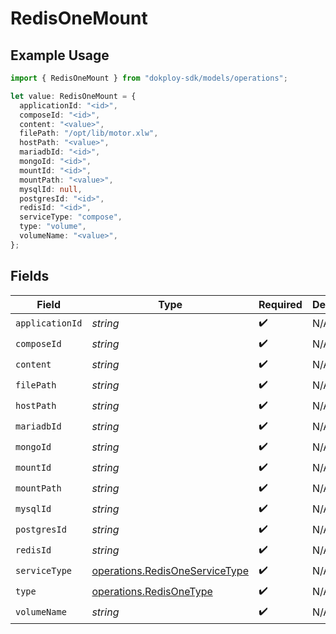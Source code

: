 # RedisOneMount

## Example Usage

```typescript
import { RedisOneMount } from "dokploy-sdk/models/operations";

let value: RedisOneMount = {
  applicationId: "<id>",
  composeId: "<id>",
  content: "<value>",
  filePath: "/opt/lib/motor.xlw",
  hostPath: "<value>",
  mariadbId: "<id>",
  mongoId: "<id>",
  mountId: "<id>",
  mountPath: "<value>",
  mysqlId: null,
  postgresId: "<id>",
  redisId: "<id>",
  serviceType: "compose",
  type: "volume",
  volumeName: "<value>",
};
```

## Fields

| Field                                                                            | Type                                                                             | Required                                                                         | Description                                                                      |
| -------------------------------------------------------------------------------- | -------------------------------------------------------------------------------- | -------------------------------------------------------------------------------- | -------------------------------------------------------------------------------- |
| `applicationId`                                                                  | *string*                                                                         | :heavy_check_mark:                                                               | N/A                                                                              |
| `composeId`                                                                      | *string*                                                                         | :heavy_check_mark:                                                               | N/A                                                                              |
| `content`                                                                        | *string*                                                                         | :heavy_check_mark:                                                               | N/A                                                                              |
| `filePath`                                                                       | *string*                                                                         | :heavy_check_mark:                                                               | N/A                                                                              |
| `hostPath`                                                                       | *string*                                                                         | :heavy_check_mark:                                                               | N/A                                                                              |
| `mariadbId`                                                                      | *string*                                                                         | :heavy_check_mark:                                                               | N/A                                                                              |
| `mongoId`                                                                        | *string*                                                                         | :heavy_check_mark:                                                               | N/A                                                                              |
| `mountId`                                                                        | *string*                                                                         | :heavy_check_mark:                                                               | N/A                                                                              |
| `mountPath`                                                                      | *string*                                                                         | :heavy_check_mark:                                                               | N/A                                                                              |
| `mysqlId`                                                                        | *string*                                                                         | :heavy_check_mark:                                                               | N/A                                                                              |
| `postgresId`                                                                     | *string*                                                                         | :heavy_check_mark:                                                               | N/A                                                                              |
| `redisId`                                                                        | *string*                                                                         | :heavy_check_mark:                                                               | N/A                                                                              |
| `serviceType`                                                                    | [operations.RedisOneServiceType](../../models/operations/redisoneservicetype.md) | :heavy_check_mark:                                                               | N/A                                                                              |
| `type`                                                                           | [operations.RedisOneType](../../models/operations/redisonetype.md)               | :heavy_check_mark:                                                               | N/A                                                                              |
| `volumeName`                                                                     | *string*                                                                         | :heavy_check_mark:                                                               | N/A                                                                              |